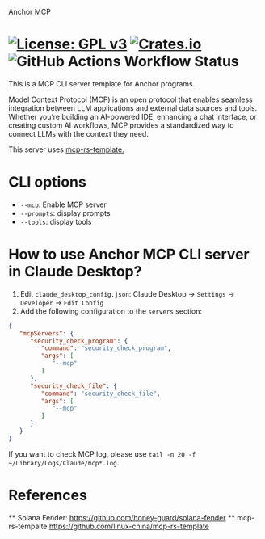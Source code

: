 Anchor MCP

[![License: GPL v3](https://img.shields.io/badge/License-GPLv3-blue.svg)](https://www.gnu.org/licenses/gpl-3.0) [![Crates.io](https://img.shields.io/crates/v/anchor-mcp?color=blue)](https://crates.io/crates/anchor-mcp) <img alt="GitHub Actions Workflow Status" src="https://img.shields.io/github/actions/workflow/status/honey-guard/anchor-mcp/rust.yml">
=============================

This is a MCP CLI server template for Anchor programs.

Model Context Protocol (MCP) is an open protocol that enables seamless integration between LLM applications
and external data sources and tools. Whether you’re building an AI-powered IDE, enhancing a chat interface,
or creating custom AI workflows, MCP provides a standardized way to connect LLMs with the context they need.

This server uses [mcp-rs-template.](https://github.com/linux-china/mcp-rs-template)

# CLI options

* `--mcp`: Enable MCP server
* `--prompts`: display prompts
* `--tools`: display tools

# How to use Anchor MCP CLI server in Claude Desktop?

1. Edit `claude_desktop_config.json`: Claude Desktop -> `Settings` -> `Developer` -> `Edit Config` 
2. Add the following configuration to the `servers` section:

```json
{
   "mcpServers": {
      "security_check_program": {
         "command": "security_check_program",
         "args": [
            "--mcp"
         ]
      },
      "security_check_file": {
         "command": "security_check_file",
         "args": [
            "--mcp"
         ]
      }
   }
}
```

If you want to check MCP log, please use `tail -n 20 -f ~/Library/Logs/Claude/mcp*.log`.


# References

** Solana Fender: https://github.com/honey-guard/solana-fender
** mcp-rs-tempalte https://github.com/linux-china/mcp-rs-template
